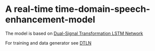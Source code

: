 # A real-time time-domain-speech-enhancement-model

The model is based on  [Dual-Signal Transformation LSTM Network](https://www.isca-speech.org/archive/pdfs/interspeech_2020/westhausen20_interspeech.pdf)


For training and data generator see [DTLN](https://github.com/breizhn/DTLN)
